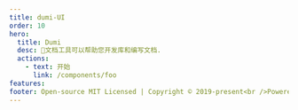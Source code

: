```yaml
---
title: dumi-UI
order: 10
hero:
  title: Dumi
  desc: 📖文档工具可以帮助您开发库和编写文档.
  actions:
    - text: 开始
      link: /components/foo
features:
footer: Open-source MIT Licensed | Copyright © 2019-present<br />Powered by self
---
```

